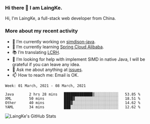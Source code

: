### Hi there 👋 I am LaingKe.

Hi, I'm LaingKe, a full-stack web developer from China.

### More about my recent activity

- 🔭 I’m currently working on [simdjson-java](https://github.com/laingke/simdjson-java).
- 🌱 I’m currently learning [Spring Cloud Alibaba](https://github.com/alibaba/spring-cloud-alibaba).
- :books: I’m translating [LCRH](https://github.com/LCTT/LCRH).
- 🤔 I’m looking for help with implement SIMD in native Java, I will be grateful if you can leave any idea.
- 💬 Ask me about anything at [issues](https://github.com/laingke/laingke/issues).
- 📫 How to reach me: Email is OK.

<!--START_SECTION:waka-->
```text
Week: 01 March, 2021 - 08 March, 2021

Java       2 hrs 28 mins   █████████████▒░░░░░░░░░░░   53.85 % 
XML        50 mins         ████▓░░░░░░░░░░░░░░░░░░░░   18.51 % 
Other      40 mins         ███▓░░░░░░░░░░░░░░░░░░░░░   14.62 % 
YAML       34 mins         ███░░░░░░░░░░░░░░░░░░░░░░   12.62 % 
```
<!--END_SECTION:waka-->

![LaingKe's GitHub Stats](https://github-readme-stats.vercel.app/api?username=laingke&show_icons=true&theme=nightowl&count_private=true)
